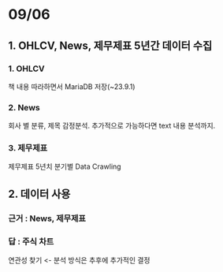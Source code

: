 # 09/06
## 1. OHLCV, News, 제무제표 5년간 데이터 수집
### 1. OHLCV 
책 내용 따라하면서 MariaDB 저장(~23.9.1)
### 2. News 
회사 별 분류, 제목 감정분석. 추가적으로 가능하다면 text 내용 분석까지.
### 3. 제무제표 
제무제표 5년치 분기별 Data Crawling

## 2. 데이터 사용
### 근거 : News, 제무제표<br>
### 답 : 주식 차트
연관성 찾기 <- 분석 방식은 추후에 추가적인 결정